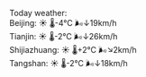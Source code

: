 Today weather:  
Beijing: ☀️ 🌡️-4°C 🌬️↓19km/h  
Tianjin: ☀️ 🌡️-2°C 🌬️↓26km/h  
Shijiazhuang: ☀️ 🌡️+2°C 🌬️↘2km/h  
Tangshan: ☀️ 🌡️-2°C 🌬️↓18km/h  
